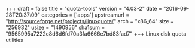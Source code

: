 +++
draft = false
title = "quota-tools"
version = "4.03-2"
date = "2016-09-28T20:37:09"
categories = ['apps']
upstreamurl = "http://sourceforge.net/projects/linuxquota/"
arch = "x86_64"
size = "256932"
usize = "1490956"
sha1sum = "9565995a7222c8d6d6fd70a3fa6666e7bd83fad7"
+++
Linux disk quota utilities